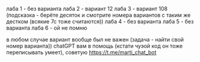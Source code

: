 лаба 1 - без варианта 
лаба 2 - вариант 12
лаба 3 - вариант 108 (подсказка - берёте десяток и смотрите номера вариантов с таким же дестком (всякие 7с тоже считаются))
лаба 4 - без варианта 
лаба 5 - без варианта 
лаба 6 - ой не помню

в любом случае вариант вообще был не важен (задача - найти свой номер варианта))
chatGPT вам в помощь (кстати чуэой код он тоже переписывать умеет), 
советую https://t.me/marti_chat_bot
